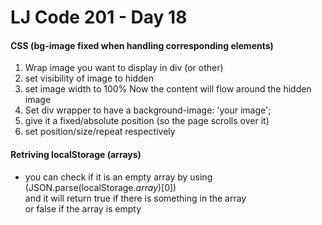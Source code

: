 # LJ Code 201 - Day 18

#### CSS (bg-image fixed when handling corresponding elements)
1. Wrap image you want to display in div (or other)
2. set visibility of image to hidden
3. set image width to 100%
Now the content will flow around the hidden image
1. Set div wrapper to have a background-image: 'your image';
2. give it a fixed/absolute position (so the page scrolls over it)
3. set position/size/repeat respectively

#### Retriving localStorage (arrays)
- you can check if it is an empty array by using </br>
(JSON.parse(localStorage.<i>array</i>)[0]) </br>
and it will return true if there is something in the array </br>
or false if the array is empty
